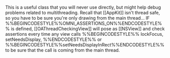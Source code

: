 

This is a useful class that you will never use directly, but might help debug problems related to multithreading. Recall that [[AppKit]] isn't thread safe, so you have to be sure you're only drawing from the main thread... IF %%BEGINCODESTYLE%%OMNI_ASSERTIONS_ON%%ENDCODESTYLE%% is defined, [[OAThreadCheckingView]] will pose as [[NSView]] and check assertions every time any view calls %%BEGINCODESTYLE%% lockFocus, setNeedsDisplay, %%ENDCODESTYLE%% or %%BEGINCODESTYLE%%setNeedsDisplayInRect%%ENDCODESTYLE%% to be sure that the call is coming from the main thread.